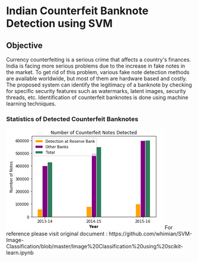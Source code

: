 # Indian Counterfeit Banknote Detection using SVM

## Objective 
Currency counterfeiting is a serious crime that affects a country's finances. India is facing more serious problems due to the increase in fake notes in the market. To get rid of this problem, various fake note detection methods are available worldwide, but most of them are hardware based and costly. The proposed system can identify the legitimacy of a banknote by checking for specific security features such as watermarks, latent images, security threads, etc. Identification of counterfeit banknotes is done using machine learning techniques.

### Statistics of Detected Counterfeit Banknotes
<img src = 'Images/Plot1.PNG' align='centre'>
For reference please visit original document : https://github.com/whimian/SVM-Image-Classification/blob/master/Image%20Classification%20using%20scikit-learn.ipynb
